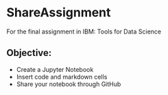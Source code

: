 # ShareAssignment
For the final assignment in IBM: Tools for Data Science

## Objective:
- Create a Jupyter Notebook
- Insert code and markdown cells
- Share your notebook through GitHub
